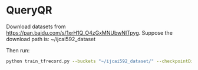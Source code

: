 # QueryQR

Download datasets from https://pan.baidu.com/s/1xrH1Q_O4zGxMNUbwNITpyg. Suppose the download path is: ~/ijcai592_dataset

Then run: 
```bash
python train_tfrecord.py --buckets "~/ijcai592_dataset/" --checkpointDir "~/log/"
```

